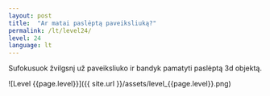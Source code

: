 ```yaml
---
layout: post
title:  "Ar matai paslėptą paveiksliuką?"
permalink: /lt/level24/
level: 24
language: lt
---
```

Sufokusuok žvilgsnį už paveiksliuko ir bandyk pamatyti paslėptą 3d objektą.

![Level {{page.level}}]({{ site.url }}/assets/level_{{page.level}}.png)